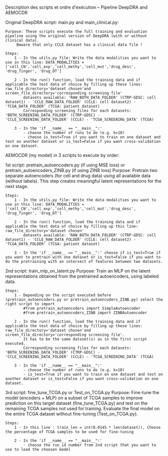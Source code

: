 Description des scripts et ordre d'exécution – Pipeline DeepDRA and AEMOCDR

Original DeepDRA script: main.py and main_clinical.py:

	Purpose: These scripts execute the full training and evaluation pipeline using the original version of DeepDRA (with or without clinical data). 
		 Beware that only CCLE dataset has a clinical data file !

	Steps:
		1 - In the utils.py file: Write the data modalities you want to use in this line: DATA_MODALITIES = ['cell_CN','cell_exp','cell_methy','cell_mut','drug_desc', 'drug_finger', 'drug_DT']

		2 - In the run() function, load the training data and if applicable the test data of choice by filling up these lines: raw_file_directory='dataset chosen'and screen_file_directory='corresponding screening file'
			datasets available: 'RAW_BOTH_DATA_FOLDER' (CTRP-GDSC: cell dataset1) - 'CCLE_RAW_DATA_FOLDER' (CCLE: cell dataset2) - 'TCGA_DATA_FOLDER' (TCGA: patient dataset)
			Corresponding screening files for each datasets: 'BOTH_SCREENING_DATA_FOLDER' (CTRP-GDSC) - 'CCLE_SCREENING_DATA_FOLDER' (CCLE) - 'TCGA_SCREENING_DATA' (TCGA)
		
		3 - In the 'if __name__ == "__main__":' 
			- choose the number of runs to do (e.g. k=10) 
			- choose is_test=True if you want to train on one dataset and test on another dataset or is_test=False if you want cross-validation on one dataset.



AEMOCDR (my model) in 3 scripts to execute by order:

1st script: pretrain_autoencoders.py (if using MSE loss) or pretrain_autoencoders_ZINB.py (if using ZINB loss)
	Purpose: Pretrain two separate autoencoders (for cell and drug data) using all available data (without labels).
		 This step creates meaningful latent representations for the next stage.

	Steps:
		1 - In the utils.py file: Write the data modalities you want to use in this line: DATA_MODALITIES = ['cell_CN','cell_exp','cell_methy','cell_mut','drug_desc', 'drug_finger', 'drug_DT']

		2 - In the run() function, load the training data and if applicable the test data of choice by filling up this line: raw_file_directory='dataset chosen'
			datasets available: 'RAW_BOTH_DATA_FOLDER' (CTRP-GDSC: cell dataset1) - 'CCLE_RAW_DATA_FOLDER' (CCLE: cell dataset2) - 'TCGA_DATA_FOLDER' (TCGA: patient dataset)
		
		3 - In the 'if __name__ == "__main__":' choose if is_test=True if you want to pretrain with one dataset or is_test=False if you want to do the pretraining with an intersect of features between two datasets.

2nd script: train_mlp_on_latent.py
	Purpose: Train an MLP on the latent representations obtained from the pretrained autoencoders, using labeled data.

	Steps:
		1 - Depending on the script executed before (pretrain_autoencoders.py or pretrain_autoencoders_ZINB.py) select the right script to import
			#from pretrain_autoencoders import SimpleAutoencoder
			#from pretrain_autoencoders_ZINB import ZINBAutoencoder

		2 - In the run() function, load the training data and if applicable the test data of choice by filling up these lines: raw_file_directory='dataset chosen'and screen_file_directory='corresponding screening file'. 
			It has to be the same dataset(s) as in the first script executed.
			Corresponding screening files for each datasets: 'BOTH_SCREENING_DATA_FOLDER' (CTRP-GDSC) - 'CCLE_SCREENING_DATA_FOLDER' (CCLE) - 'TCGA_SCREENING_DATA' (TCGA)

		3 - In the 'if __name__ == "__main__":' 
			- choose the number of runs to do (e.g. k=10) 
			- is_test=True if you want to train on one dataset and test on another dataset or is_test=False if you want cross-validation on one dataset.


3rd script: fine_tune_TCGA.py or Test_on_TCGA.py
	Purpose: Fine-tune the model (encoders + MLP) on a subset of TCGA samples to improve prediction on this target dataset (fine_tune_TCGA.py) and test on the remaining TCGA samples not used for training.
		 Evaluate the final model on the entire TCGA dataset without fine-tuning (Test_on_TCGA.py).

	Steps:
		1 - In this line : train_len = int(0.0145 * len(dataset)), Choose the percentage of TCGA samples to be used for fine-tuning

		2 - In the 'if __name__ == "__main__":' 
			- choose the run_id number from 2nd script that you want to use to load the choosen model
 

